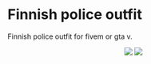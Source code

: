 # Finnish police outfit
Finnish police outfit for fivem or gta v.

<p align = 'center'>
  <img src="https://imgur.com/UQzpocq.png"/>
  <img src="https://imgur.com/Tls2DnK.png"/>
<p/>
